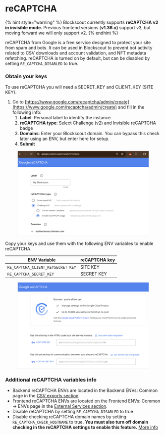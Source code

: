 # reCAPTCHA

{% hint style="warning" %}
Blockscout currently supports **reCAPTCHA v2 in invisible mode.** Previous frontend versions (**v1.36.x)** support v3, but moving forward we will only support v2.&#x20;
{% endhint %}

reCAPTCHA from Google is a free service designed to protect your site from spam and bots.  It can be used in Blockscout to prevent bot activity related to CSV downloads and  account validation, and NFT metadata refetching.  reCAPTCHA is turned on by default, but can be disabled by setting `RE_CAPTCHA_DISABLED` to true.

### Obtain your keys

To use reCAPTCHA you will need a SECRET\_KEY and CLIENT\_KEY (SITE KEY).&#x20;

1. Go to [https://www.google.com/recaptcha/admin/create](https://www.google.com/recaptcha/admin/create) and fill in the following info:
   1. **Label**: Personal label to identify the instance
   2. **reCAPTCHA type**: Select Challenge (v2) and Invisible reCAPTCHA badge
   3. **Domains**: Enter your Blockscout domain. You can bypass this check later using an ENV, but enter here for setup.
   4. **Submit**

<figure><img src="../../.gitbook/assets/recaptcha-1.png" alt=""><figcaption></figcaption></figure>

Copy your keys and use them with the following ENV variables to enable reCAPTCHA.

| ENV Variable                      | reCAPTCHA key |
| --------------------------------- | ------------- |
| `RE_CAPTCHA_CLIENT_KEYSECRET KEY` | SITE KEY      |
| `RE_CAPTCHA_SECRET_KEY`           | SECRET KEY    |

<figure><img src="../../.gitbook/assets/recaptcha-2.png" alt=""><figcaption></figcaption></figure>

### Additional reCAPTCHA variables info

* Backend reCAPTCHA ENVs are located in the  Backend ENVs: Common page in the [CSV exports section](../env-variables/backend-env-variables.md#csv-export).
* Frontend  reCAPTCHA ENVs are located on the Frontend ENVs: Common -> ENVs page in the [External Services section](../env-variables/frontend-common-envs/envs.md#external-services-configuration).
* Disable reCAPTCHA by setting `RE_CAPTCHA_DISABLED` to true
* Disable checking reCAPTCHA domain names by setting `RE_CAPTCHA_CHECK_HOSTNAME` to true. **You must also turn off domain checking in the reCAPTCHA settings to enable this feature.** [More info](https://developers.google.com/recaptcha/docs/domain_validation)&#x20;
